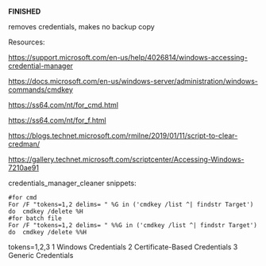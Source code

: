 **FINISHED**

removes credentials, makes no backup copy

Resources:

https://support.microsoft.com/en-us/help/4026814/windows-accessing-credential-manager

https://docs.microsoft.com/en-us/windows-server/administration/windows-commands/cmdkey

https://ss64.com/nt/for_cmd.html

https://ss64.com/nt/for_f.html

https://blogs.technet.microsoft.com/rmilne/2019/01/11/script-to-clear-credman/

https://gallery.technet.microsoft.com/scriptcenter/Accessing-Windows-7210ae91

credentials_manager_cleaner snippets:

```batch
#for cmd
For /F "tokens=1,2 delims= " %G in ('cmdkey /list ^| findstr Target') do  cmdkey /delete %H
#for batch file
For /F "tokens=1,2 delims= " %%G in ('cmdkey /list ^| findstr Target') do  cmdkey /delete %%H
```
tokens=1,2,3
1 Windows Credentials
2 Certificate-Based Credentials
3 Generic Credentials
